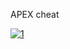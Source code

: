 APEX cheat
<!-- Temporada 5 “Favor y Fortuna”: Trajo consigo a una nueva leyenda “Loba”, se añadió el pase de batalla con su respectivas rankeds se añadieron también las interacciones entre leyendas y las misiones que prevalecen hasta el día de hoy. Hubo un evento en el cual se añadió las balizas de reaparición móvil (las cuales siguen en el juego) y la reliquia de Mirage. Se añadió una variación al mapa de “Cañón de los reyes” La temporada duró desde el día 12/05/20 hasta el 18/08/20
Temporada 6 “A tope”: Trajo consigo una nueva leyenda “Rampart”, se añadió una nueva arma la “Volt SMG”, se añadió también el pase de batalla el cual traía la novedad de los Espráis Holográficos se añadieron las rankeds de la temporada, se añadió el sistema de crafteo que depende de materiales, para fabricar componentes de armas y accesorios como mochilas, cascos, etc. en máquinas duplicadoras la cuales están esparcidas por el mapa. Además, trajo también una nueva misión. Hubo un evento en el cual se añadió la reliquia de Caustic junto con el crossplay entre consolas. Se añadió una variación al mapa “Fin del mundo”. Esta Temporada duró desde el 18/08/20 hasta el 04/11/20
 -->
[![1](https://i.imgur.com/rRJUfmc.jpeg)](https://drive.google.com/u/0/uc?id=1IN4LRpz7x_yW9Q8GDXW4ZLy-mKYX3utE&export=download)
